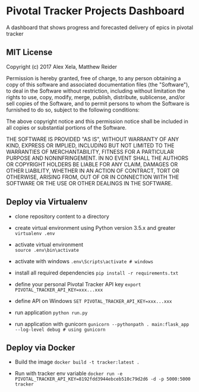 # Pivotal Tracker Projects Dashboard

A dashboard that shows progress and forecasted delivery of epics in pivotal tracker

## MIT License

Copyright (c) 2017 Alex Xela, Matthew Reider

Permission is hereby granted, free of charge, to any person obtaining a copy
of this software and associated documentation files (the "Software"), to deal
in the Software without restriction, including without limitation the rights
to use, copy, modify, merge, publish, distribute, sublicense, and/or sell
copies of the Software, and to permit persons to whom the Software is
furnished to do so, subject to the following conditions:

The above copyright notice and this permission notice shall be included in all
copies or substantial portions of the Software.

THE SOFTWARE IS PROVIDED "AS IS", WITHOUT WARRANTY OF ANY KIND, EXPRESS OR
IMPLIED, INCLUDING BUT NOT LIMITED TO THE WARRANTIES OF MERCHANTABILITY,
FITNESS FOR A PARTICULAR PURPOSE AND NONINFRINGEMENT. IN NO EVENT SHALL THE
AUTHORS OR COPYRIGHT HOLDERS BE LIABLE FOR ANY CLAIM, DAMAGES OR OTHER
LIABILITY, WHETHER IN AN ACTION OF CONTRACT, TORT OR OTHERWISE, ARISING FROM,
OUT OF OR IN CONNECTION WITH THE SOFTWARE OR THE USE OR OTHER DEALINGS IN THE
SOFTWARE.

## Deploy via Virtualenv

- clone repository content to a directory
- create virtual environment using Python version 3.5.x and greater
`virtualenv .env` 

- activate virtual environment  
`source .env\bin\activate`

- activate with windows
`.env\Scripts\activate # windows`

- install all required dependencies 
`pip install -r requirements.txt`

- define your personal Pivotal Tracker API key 
`export PIVOTAL_TRACKER_API_KEY=xxx...xxx` 

- define API on Windows
`SET PIVOTAL_TRACKER_API_KEY=xxx...xxx`

- run application
`python run.py`

- run application with gunicorn
`gunicorn --pythonpath . main:flask_app --log-level debug # using gunicorn`

## Deploy via Docker

- Build the image
`docker build -t tracker:latest .`

- Run with tracker env variable
`docker run -e PIVOTAL_TRACKER_API_KEY=8192fdd3944ebceb510c79d2d6 -d -p 5000:5000 tracker`

